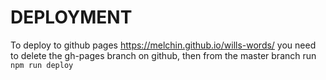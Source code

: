 # DEPLOYMENT
To deploy to github pages https://melchin.github.io/wills-words/ you need to delete the gh-pages branch on github, then from the master branch run `npm run deploy`
